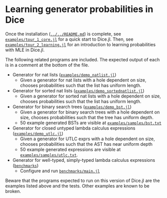 # Learning generator probabilities in Dice

Once the installation ([`../../README.md`](../../README.md)) is complete, see [`examples/tour_1_core.jl`](examples/tour_1_core.jl) for a quick start to Dice.jl. Then, see [`examples/tour_2_learning.jl`](examples/tour_2_learning.jl) for an introduction to learning probabilities with MLE in Dice.jl.

The following related programs are included. The expected output of each is in a comment at the bottom of the file.
- Generator for nat lists ([`examples/demo_natlist.jl`](examples/demo_natlist.jl))
  - Given a generator for nat lists with a hole dependent on size, chooses probabilities such that the list has uniform length.
- Generator for sorted nat lists ([`examples/demo_sortednatlist.jl`](examples/demo_sortednatlist.jl))
  - Given a generator for sorted nat lists with a hole dependent on size, chooses probabilities such that the list has uniform length.
- Generator for binary search trees ([`examples/demo_bst.jl`](examples/demo_bst.jl))
  - Given a generator for binary search trees with a hole dependent on size, chooses probabilities such that the tree has uniform depth.
  - 50 example generated BSTs are visible at [`examples/samples/bst.txt`](examples/samples/bst.txt)
- Generator for closed untyped lambda calculus expressions ([`examples/demo_utlc.jl`](examples/demo_utlc.jl))
  - Given a generator for UTLC exprs with a hole dependent on size, chooses probabilities such that the AST has near uniform depth
  - 50 example generated expressions are visible at [`examples/samples/utlc.txt`](examples/samples/utlc.txt).
- Generator for well-typed, simply-typed lambda calculus expressions ([`benchmarks`](benchmarks))
  - Configure and run [`benchmarks/main.jl`](benchmarks/main.jl)

Beware that the programs expected to run on this version of Dice.jl are the examples listed above and the tests. Other examples are known to be broken.
